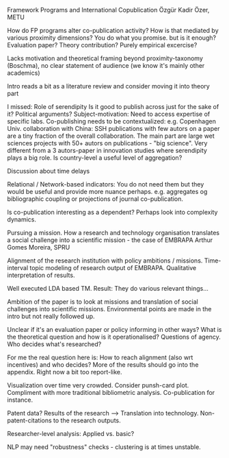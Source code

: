 Framework Programs and International Copublication
Özgür Kadir Özer, METU

How do FP programs alter co-publication activity?
How is that mediated by various proximity dimensions?
You do what you promise. but is it enough?
Evaluation paper? Theory contribution? Purely empirical excercise?

Lacks motivation and theoretical framing beyond proximity-taxonomy (Boschma), no clear statement of audience (we know it's mainly other academics)

Intro reads a bit as a literature review and consider moving it into theory part

I missed:
Role of serendipity
Is it good to publish across just for the sake of it? 
Political arguments?
Subject-motivation: Need to access expertise of specific labs.
Co-publishing needs to be contextualized: e.g. Copenhagen Univ. collaboration with China: SSH publications with few autors on a paper are a tiny fraction of the overall collaboration. The main part are large wet sciences projects with 50+ autors on publications - "big science". Very different from a 3 autors-paper in innovation studies where serendipity plays a big role.
Is country-level a useful level of aggregation?

Discussion about time delays

Relational / Network-based indicators: You do not need them but they would be useful and provide more nuance perhaps. e.g. aggregates og bibliographic coupling or projections of journal co-publication.

Is co-publication interesting as a dependent? Perhaps look into complexity dynamics.


Pursuing a mission. How a research and technology organisation translates a social challenge into a scientific mission - the case of EMBRAPA
Arthur Gomes Moreira, SPRU

Alignment of the research institution with policy ambitions / missions.
Time-interval topic modeling of research output of EMBRAPA. 
Qualitative interpretation of results.

Well executed LDA based TM.
Result: They do various relevant things...

Ambition of the paper is to look at missions and translation of social challenges into scientific missions. 
Environmental points are made in the intro but not really followed up.

Unclear if it's an evaluation paper or policy informing in other ways? What is the theoretical question and how is it operationalised?
Questions of agency. Who decides what's researched?

For me the real question here is: How to reach alignment (also wrt incentives) and who decides?
More of the results should go into the appendix. Right now a bit too report-like.

Visualization over time very crowded. Consider punsh-card plot.
Compliment with more traditional bibliometric analysis. Co-publication for instance.

Patent data? Results of the research --> Translation into technology. Non-patent-citations to the research outputs.

Researcher-level analysis: Applied vs. basic?

NLP may need "robustness" checks - clustering is at times unstable.